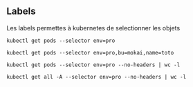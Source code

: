 ## Labels

Les labels permettes à kubernetes de selectionner les objets


```
kubectl get pods --selector env=pro
```

```
kubectl get pods --selector env=pro,bu=mokai,name=toto
```

```
kubectl get pods --selector env=pro --no-headers | wc -l
```

```
kubectl get all -A --selector env=pro --no-headers | wc -l
```